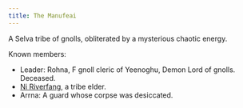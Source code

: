 ```yaml
---
title: The Manufeai
---
```


A Selva tribe of gnolls, obliterated by a mysterious chaotic energy.

Known members:
* Leader: Rohna, F gnoll cleric of Yeenoghu, Demon Lord of gnolls. Deceased.
* [Ni Riverfang](../dossiers/ni-riverfang), a tribe elder.
* Arrna: A guard whose corpse was desiccated.
